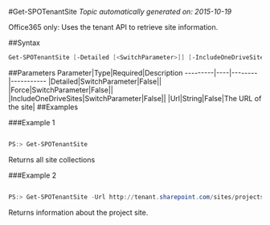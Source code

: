 #Get-SPOTenantSite
*Topic automatically generated on: 2015-10-19*

Office365 only: Uses the tenant API to retrieve site information.

##Syntax
```powershell
Get-SPOTenantSite [-Detailed [<SwitchParameter>]] [-IncludeOneDriveSites [<SwitchParameter>]] [-Force [<SwitchParameter>]] [-Url <String>]
```


##Parameters
Parameter|Type|Required|Description
---------|----|--------|-----------
|Detailed|SwitchParameter|False||
|Force|SwitchParameter|False||
|IncludeOneDriveSites|SwitchParameter|False||
|Url|String|False|The URL of the site|
##Examples

###Example 1
```powershell

PS:> Get-SPOTenantSite
```
Returns all site collections

###Example 2
```powershell

PS:> Get-SPOTenantSite -Url http://tenant.sharepoint.com/sites/projects
```
Returns information about the project site.
